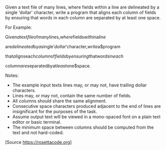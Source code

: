 Given a text file of many lines, where fields within a line are delineated by a single 'dollar' character, write a program that aligns each column of fields by ensuring that words in each column are separated by at least one space.

For Example:

Given$a$text$file$of$many$lines,$where$fields$within$a$line$

are$delineated$by$a$single$'dollar'$character,$write$a$program

that$aligns$each$column$of$fields$by$ensuring$that$words$in$each$

column$are$separated$by$at$least$one$space.

Notes:
- The example input texts lines may, or may not, have trailing dollar characters.
- Lines may, or may not, contain the same number of fields.
- All columns should share the same alignment.
- Consecutive space characters produced adjacent to the end of lines are insignificant for the purposes of the task.
- Assume output text will be viewed in a mono-spaced font on a plain text editor or basic terminal.
- The minimum space between columns should be computed from the text and not hard-coded.

[Source https://rosettacode.org]

     